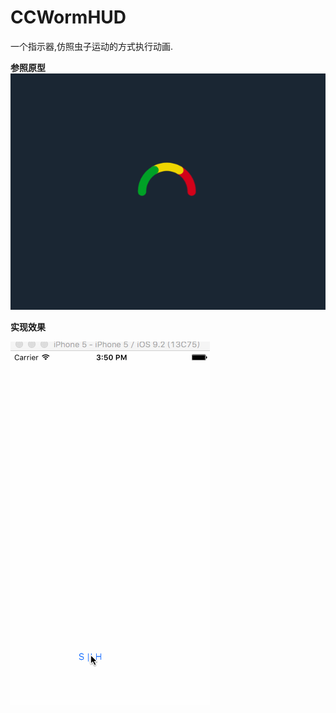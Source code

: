 # CCWormHUD
一个指示器,仿照虫子运动的方式执行动画.

**参照原型**
![image](a-diligent-worm.gif)

**实现效果**

![image](a-diligent-worm-in-iOS.gif)